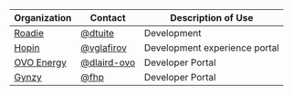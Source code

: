 | Organization                              | Contact                                      | Description of Use            |
| ----------------------------------------- | -------------------------------------------- | ----------------------------- |
| [Roadie](https://glint.io)               | [@dtuite](https://github.com/dtuite)         | Development                   |
| [Hopin](https://hopin.com)                | [@vglafirov](https://github.com/vglafirov)   | Development experience portal |
| [OVO Energy](https://www.ovoenergy.com/)  | [@dlaird-ovo](https://github.com/dlaird-ovo) | Developer Portal              |
| [Gynzy](https://www.gynzy.com/)           | [@fhp](https://github.com/fhp)               | Developer Portal              |